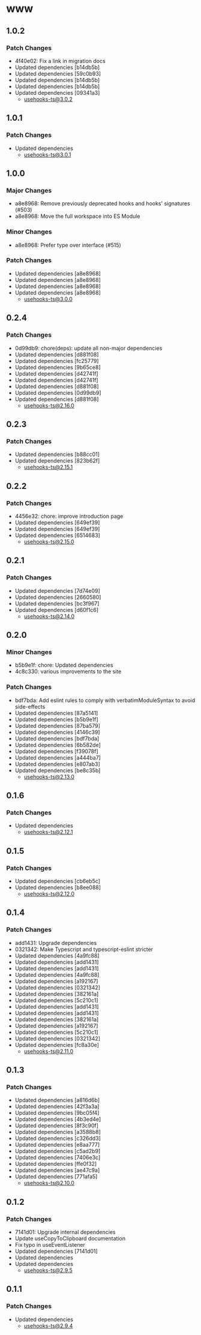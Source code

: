 # www

## 1.0.2

### Patch Changes

- 4f40e02: Fix a link in migration docs
- Updated dependencies [b14db5b]
- Updated dependencies [59c0b93]
- Updated dependencies [b14db5b]
- Updated dependencies [b14db5b]
- Updated dependencies [09341a3]
  - usehooks-ts@3.0.2

## 1.0.1

### Patch Changes

- Updated dependencies
  - usehooks-ts@3.0.1

## 1.0.0

### Major Changes

- a8e8968: Remove previously deprecated hooks and hooks' signatures (#503)
- a8e8968: Move the full workspace into ES Module

### Minor Changes

- a8e8968: Prefer type over interface (#515)

### Patch Changes

- Updated dependencies [a8e8968]
- Updated dependencies [a8e8968]
- Updated dependencies [a8e8968]
- Updated dependencies [a8e8968]
  - usehooks-ts@3.0.0

## 0.2.4

### Patch Changes

- 0d99db9: chore(deps): update all non-major dependencies
- Updated dependencies [d881f08]
- Updated dependencies [fc25779]
- Updated dependencies [9b65ce8]
- Updated dependencies [d42741f]
- Updated dependencies [d42741f]
- Updated dependencies [d881f08]
- Updated dependencies [0d99db9]
- Updated dependencies [d881f08]
  - usehooks-ts@2.16.0

## 0.2.3

### Patch Changes

- Updated dependencies [b88cc01]
- Updated dependencies [823b62f]
  - usehooks-ts@2.15.1

## 0.2.2

### Patch Changes

- 4456e32: chore: improve introduction page
- Updated dependencies [649ef39]
- Updated dependencies [649ef39]
- Updated dependencies [6514683]
  - usehooks-ts@2.15.0

## 0.2.1

### Patch Changes

- Updated dependencies [7d74e09]
- Updated dependencies [2660580]
- Updated dependencies [bc3f967]
- Updated dependencies [d60f1c6]
  - usehooks-ts@2.14.0

## 0.2.0

### Minor Changes

- b5b9e1f: chore: Updated dependencies
- 4c8c330: various improvements to the site

### Patch Changes

- bdf7bda: Add eslint rules to comply with verbatimModuleSyntax to avoid side-effects
- Updated dependencies [87a5141]
- Updated dependencies [b5b9e1f]
- Updated dependencies [87ba579]
- Updated dependencies [4146c39]
- Updated dependencies [bdf7bda]
- Updated dependencies [6b582de]
- Updated dependencies [f39078f]
- Updated dependencies [a444ba7]
- Updated dependencies [e807ab3]
- Updated dependencies [be8c35b]
  - usehooks-ts@2.13.0

## 0.1.6

### Patch Changes

- Updated dependencies
  - usehooks-ts@2.12.1

## 0.1.5

### Patch Changes

- Updated dependencies [cb6eb5c]
- Updated dependencies [b8ee088]
  - usehooks-ts@2.12.0

## 0.1.4

### Patch Changes

- add1431: Upgrade dependencies
- 0321342: Make Typescript and typescript-eslint stricter
- Updated dependencies [4a9fc88]
- Updated dependencies [add1431]
- Updated dependencies [add1431]
- Updated dependencies [4a9fc88]
- Updated dependencies [a192167]
- Updated dependencies [0321342]
- Updated dependencies [382161a]
- Updated dependencies [5c210c1]
- Updated dependencies [add1431]
- Updated dependencies [add1431]
- Updated dependencies [382161a]
- Updated dependencies [a192167]
- Updated dependencies [5c210c1]
- Updated dependencies [0321342]
- Updated dependencies [fc8a30e]
  - usehooks-ts@2.11.0

## 0.1.3

### Patch Changes

- Updated dependencies [a816d6b]
- Updated dependencies [42f3a3a]
- Updated dependencies [9bc05f4]
- Updated dependencies [4b3ed4e]
- Updated dependencies [8f3c90f]
- Updated dependencies [a3588b8]
- Updated dependencies [c326dd3]
- Updated dependencies [e8aa777]
- Updated dependencies [c5ad2b9]
- Updated dependencies [7406e3c]
- Updated dependencies [ffe0f32]
- Updated dependencies [ae47c9a]
- Updated dependencies [771afa5]
  - usehooks-ts@2.10.0

## 0.1.2

### Patch Changes

- 7141d01: Upgrade internal dependencies
- Update useCopyToClipboard documentation
- Fix typo in useEventListener
- Updated dependencies [7141d01]
- Updated dependencies
- Updated dependencies
  - usehooks-ts@2.9.5

## 0.1.1

### Patch Changes

- Updated dependencies
  - usehooks-ts@2.9.4
